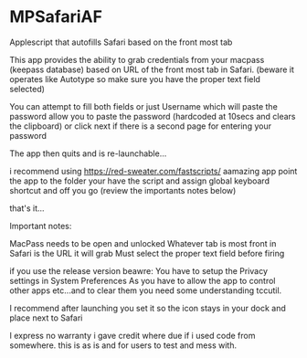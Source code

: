 # MPSafariAF
Applescript that autofills Safari based on the front most tab

This app provides the ability to grab credentials from your macpass (keepass database) based on URL of the front most tab in Safari. (beware it operates like Autotype so make sure you have the proper text field selected)


You can attempt to fill both fields or just Username which will paste the password allow you to paste the password (hardcoded at 10secs and clears the clipboard) or click next if there is a second page for entering your password

The app then quits and is re-launchable...

i recommend using https://red-sweater.com/fastscripts/
aamazing app point the app to the folder your have the script and assign global keyboard shortcut and off you go (review the importants notes below)


that's it...

Important notes:

MacPass needs to be open and unlocked Whatever tab is most front in Safari is the URL it will grab Must select the proper text field before firing

if you use the release version beawre:
You have to setup the Privacy settings in System Preferences As you have to allow the app to control other apps etc...and to clear them you need some understanding tccutil.

I recommend after launching you set it so the icon stays in your dock and place next to Safari

I express no warranty i gave credit where due if i used code from somewhere. this is as is and for users to test and mess with.
